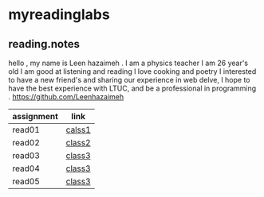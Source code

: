 # myreadinglabs
## reading.notes
hello , my name is Leen hazaimeh . I am a physics teacher I am 26 year's old I am good at listening and reading I love cooking and poetry I interested to have a new friend's and sharing our experience in web delve,   I hope to have the best experience with LTUC, and be a professional in programming .
https://github.com/Leenhazaimeh

|assignment |link               |
|-----------|-------------------|
|read01     |[calss1](read01.md)|
|read02     |[class2](read02.md)|
|read03     |[class3](read03.md)|
|read04     |[class3](read04.md)|
|read05     |[class3](read05.md)|
